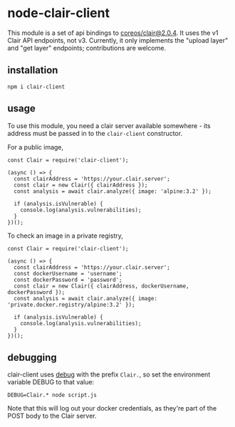 # node-clair-client

This module is a set of api bindings to
[coreos/clair@2.0.4][clair]. It uses the v1 Clair API endpoints, not
v3. Currently, it only implements the "upload layer" and "get layer"
endpoints; contributions are welcome.

## installation

```
npm i clair-client
```

## usage

To use this module, you need a clair server available somewhere - its
address must be passed in to the `clair-client` constructor.

For a public image,

```
const Clair = require('clair-client');

(async () => {
  const clairAddress = 'https://your.clair.server';
  const clair = new Clair({ clairAddress });
  const analysis = await clair.analyze({ image: 'alpine:3.2' });

  if (analysis.isVulnerable) {
    console.log(analysis.vulnerabilities);
  }
})();
```

To check an image in a private registry,

```
const Clair = require('clair-client');

(async () => {
  const clairAddress = 'https://your.clair.server';
  const dockerUsername = 'username';
  const dockerPassword = 'password';
  const clair = new Clair({ clairAddress, dockerUsername, dockerPassword });
  const analysis = await clair.analyze({ image: 'private.docker.registry/alpine:3.2' });

  if (analysis.isVulnerable) {
    console.log(analysis.vulnerabilities);
  }
})();
```

## debugging

clair-client uses [debug][] with the prefix `Clair.`, so set the
environment variable DEBUG to that value:

```
DEBUG=Clair.* node script.js
```

Note that this will log out your docker credentials, as they're part
of the POST body to the Clair server.

[clair]: https://github.com/coreos/clair/tree/v2.0.4
[debug]: https://www.npmjs.com/package/debug
